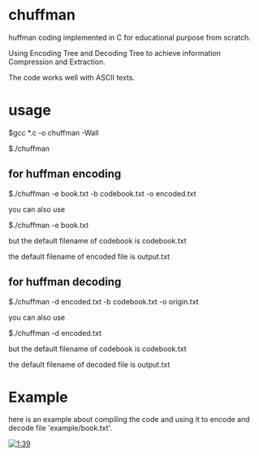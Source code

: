 # chuffman

huffman coding implemented in C for educational purpose from scratch.

Using Encoding Tree and Decoding Tree to achieve information Compression and Extraction.

The code works well with ASCII texts. 

# usage

$gcc *.c -o chuffman -Wall

$./chuffman

## for huffman encoding

$./chuffman -e book.txt -b codebook.txt -o encoded.txt

you can also use 

$./chuffman -e book.txt

but the default filename of codebook is codebook.txt

the default filename of encoded file is output.txt

## for huffman decoding

$./chuffman -d encoded.txt -b codebook.txt -o origin.txt

you can also use

$./chuffman -d encoded.txt

but the default filename of codebook is codebook.txt

the default filename of decoded file is output.txt

# Example

here is an example about compiling the code and using it to encode and decode file 'example/book.txt'.

[![1:39](http://img.youtube.com/vi/7GttPQ7yFuw/0.jpg)](http://www.youtube.com/watch?v=7GttPQ7yFuw "Huffman")
